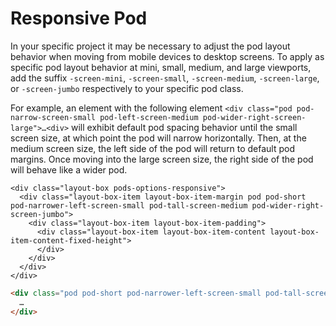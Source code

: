 # Responsive Pod

In your specific project it may be necessary to adjust the pod layout behavior when moving from mobile devices to desktop screens.  To apply as specific pod layout behavior at mini, small, medium, and large viewports, add the suffix `-screen-mini`, `-screen-small`, `-screen-medium`, `-screen-large`, or `-screen-jumbo` respectively to your specific pod class.

For example, an element with the following element `<div class="pod pod-narrow-screen-small pod-left-screen-medium pod-wider-right-screen-large">…<div>` will exhibit default pod spacing behavior until the small screen size, at which point the pod will narrow horizontally.  Then, at the medium screen size, the left side of the pod will return to default pod margins.  Once moving into the large screen size, the right side of the pod will behave like a wider pod.

<div class="panel flush-bottom">

  <div class="panel-cell">

    <div class="layout-box pods-options-responsive">
      <div class="layout-box-item layout-box-item-margin pod pod-short pod-narrower-left-screen-small pod-tall-screen-medium pod-wider-right-screen-jumbo">
        <div class="layout-box-item layout-box-item-padding">
          <div class="layout-box-item layout-box-item-content layout-box-item-content-fixed-height">
          </div>
        </div>
      </div>
    </div>

  </div>

  <div class="panel-cell panel-cell-light panel-cell-code-block" markdown="1">

```html
<div class="pod pod-short pod-narrower-left-screen-small pod-tall-screen-medium pod-wider-right-screen-jumbo">
  …
</div>
```

  </div>

</div>
